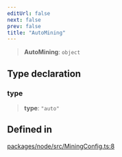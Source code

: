 ```yaml
---
editUrl: false
next: false
prev: false
title: "AutoMining"
---
```


> **AutoMining**: `object`

## Type declaration

### type

> **type**: `"auto"`

## Defined in

[packages/node/src/MiningConfig.ts:8](https://github.com/evmts/tevm-monorepo/blob/main/packages/node/src/MiningConfig.ts#L8)
